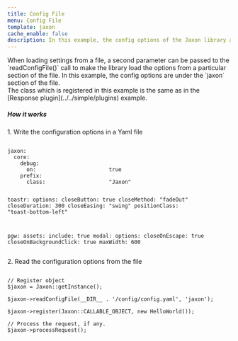 ```yaml
---
title: Config File
menu: Config File
template: jaxon
cache_enable: false
description: In this example, the config options of the Jaxon library and its plugins are loaded from a file in Yaml format.
---
```


<div class="row" markdown="1">
When loading settings from a file, a second parameter can be passed to the `readConfigFile()` call to make the library load the options from a particular section of the file.
In this example, the config options are under the `jaxon` section of the file.
</div>

<div class="row" markdown="1">
The class which is registered in this example is the same as in the [Response plugin](../../simple/plugins) example.
</div>

<div class="row">
    <h5>How it works</h5>

<p>1. Write the configuration options in a Yaml file</p>
<pre><code class="language-yaml">
jaxon:
  core:
    debug:
      on:                       true
    prefix:
      class:                    "Jaxon"
  
  toastr:
    options:
      closeButton:              true
      closeMethod:              "fadeOut"
      closeDuration:            300
      closeEasing:              "swing"
      positionClass:            "toast-bottom-left"
  
  pgw:
    assets:
      include:                  true
    modal:
      options:
        closeOnEscape:          true
        closeOnBackgroundClick: true
        maxWidth:               600
</code></pre>

<p>2. Read the configuration options from the file</p>

<pre><code class="language-php">
// Register object
$jaxon = Jaxon::getInstance();

$jaxon->readConfigFile(__DIR__ . '/config/config.yaml', 'jaxon');

$jaxon->register(Jaxon::CALLABLE_OBJECT, new HelloWorld());

// Process the request, if any.
$jaxon->processRequest();
</code></pre>

</div>
